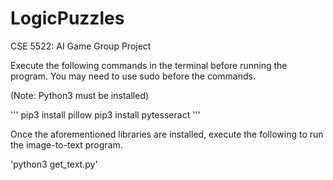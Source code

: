 # LogicPuzzles
CSE 5522: AI Game Group Project

Execute the following commands in the terminal before running the program. You may need to use sudo before the commands.

(Note: Python3 must be installed)

'''
pip3 install pillow
pip3 install pytesseract
'''

Once the aforementioned libraries are installed, execute the following to run the image-to-text program.

'python3 get_text.py'